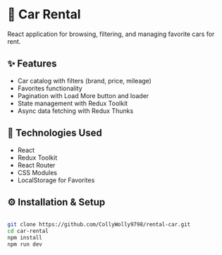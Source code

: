 # 🚗 Car Rental

React application for browsing, filtering, and managing favorite cars for rent.

## ✨ Features
- Car catalog with filters (brand, price, mileage)
- Favorites functionality
- Pagination with Load More button and loader
- State management with Redux Toolkit
- Async data fetching with Redux Thunks

## 🚀 Technologies Used
- React
- Redux Toolkit
- React Router
- CSS Modules
- LocalStorage for Favorites

## ⚙️ Installation & Setup
```bash

git clone https://github.com/CollyWolly9798/rental-car.git
cd car-rental
npm install
npm run dev
